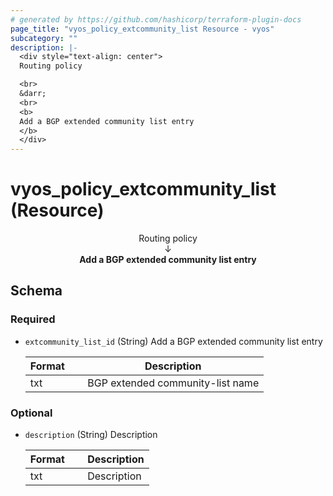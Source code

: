 ```yaml
---
# generated by https://github.com/hashicorp/terraform-plugin-docs
page_title: "vyos_policy_extcommunity_list Resource - vyos"
subcategory: ""
description: |-
  <div style="text-align: center">
  Routing policy

  <br>
  &darr;
  <br>
  <b>
  Add a BGP extended community list entry
  </b>
  </div>
---
```


# vyos_policy_extcommunity_list (Resource)

<div style="text-align: center">
Routing policy

<br>
&darr;
<br>
<b>
Add a BGP extended community list entry
</b>
</div>



<!-- schema generated by tfplugindocs -->
## Schema

### Required

- `extcommunity_list_id` (String) Add a BGP extended community list entry

    |  Format &emsp; | Description  |
    |----------|---------------|
    |  txt  &emsp; |  BGP extended community-list name  |

### Optional

- `description` (String) Description

    |  Format &emsp; | Description  |
    |----------|---------------|
    |  txt  &emsp; |  Description  |
